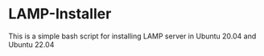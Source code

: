 # LAMP-Installer
This is a simple bash script for installing LAMP server in Ubuntu 20.04 and Ubuntu 22.04

